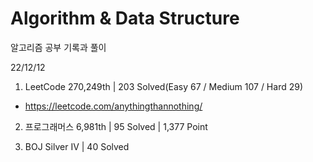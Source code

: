 # Algorithm & Data Structure

알고리즘 공부 기록과 풀이

22/12/12

1. LeetCode 270,249th | 203 Solved(Easy 67 / Medium 107 / Hard 29)
- https://leetcode.com/anythingthannothing/

2. 프로그래머스 6,981th | 95 Solved | 1,377 Point

3. BOJ Silver IV | 40 Solved